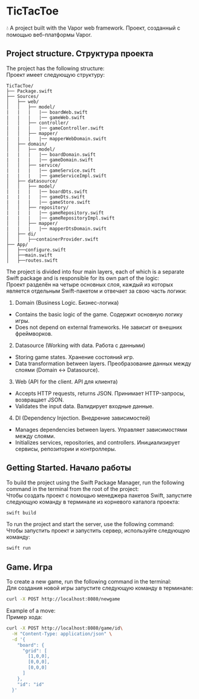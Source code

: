 # TicTacToe

💧 A project built with the Vapor web framework. Проект, созданный с помощью веб-платформы Vapor.

## Project structure. Cтруктура проекта

The project has the following structure: \
Проект имеет следующую структуру:

```
TicTacToe/
├── Package.swift
├── Sources/
│   ├── web/
│   │   ├── model/
|   |   |   |── boardWeb.swift
|   |   |   |── gameWeb.swift
│   │   ├── controller/
|   |   |   |── gameController.swift
│   │   ├── mapper/
|   |   |   |── mapperWebDomain.swift
│   ├── domain/
│   │   ├── model/
|   |   |   |── boardDomain.swift
|   |   |   |── gameDomain.swift
│   │   ├── service/
|   |   |   |── gameService.swift
|   |   |   |── gameServiceImpl.swift
│   ├── datasource/
│   │   ├── model/
|   |   |   |── boardDts.swift
|   |   |   |── gameDts.swift
|   |   |   |── gameStore.swift
│   │   ├── repository/
|   |   |   |── gameRepository.swift
|   |   |   |── gameRepositoryImpl.swift
│   │   ├── mapper/
|   |   |   |── mapperDtsDomain.swift
│   ├── di/
│   │   ├──сontainerProvider.swift
├── App/
│   ├──configure.swift
│   ├──main.swift
│   ├──routes.swift
```


The project is divided into four main layers, each of which is a separate Swift package and is responsible for its own part of the logic: \
Проект разделён на четыре основных слоя, каждый из которых является отдельным Swift-пакетом и отвечает за свою часть логики: 

1) Domain (Business Logic. Бизнес-логика)

- Contains the basic logic of the game. Содержит основную логику игры.
- Does not depend on external frameworks. Не зависит от внешних фреймворков.

2) Datasource (Working with data. Работа с данными)

- Storing game states. Хранение состояний игр.
- Data transformation between layers. Преобразование данных между слоями (Domain <-> Datasource).

3) Web (API for the client. API для клиента)

- Accepts HTTP requests, returns JSON. Принимает HTTP-запросы, возвращает JSON.
- Validates the input data. Валидирует входные данные.

4) DI (Dependency Injection. Внедрение зависимостей)

- Manages dependencies between layers. Управляет зависимостями между слоями.
- Initializes services, repositories, and controllers. Инициализирует сервисы, репозитории и контроллеры.

## Getting Started. Начало работы

To build the project using the Swift Package Manager, run the following command in the terminal from the root of the project: \
Чтобы создать проект с помощью менеджера пакетов Swift, запустите следующую команду в терминале из корневого каталога проекта:

```bash
swift build
```

To run the project and start the server, use the following command: \
Чтобы запустить проект и запустить сервер, используйте следующую команду:
```bash
swift run
```

## Game. Игра 

To create a new game, run the following command in the terminal: \
Для создания новой игры запустите следующую команду в терминале: 

```bash
curl -X POST http://localhost:8080/newgame
```

Example of a move: \
Пример хода:

```bash
curl -X POST http://localhost:8080/game/id\
  -H "Content-Type: application/json" \
  -d '{
    "board": {
      "grid": [
        [1,0,0],
        [0,0,0],
        [0,0,0]
      ]
    },
    "id": "id"
  }'
```
